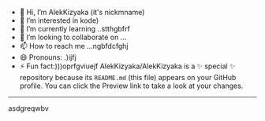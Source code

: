 - 👋 Hi, I’m AlekKizyaka (it's nickmname)
- 👀 I’m interested in kode)
- 🌱 I’m currently learning ..stthgbfrf
- 💞️ I’m looking to collaborate on ...
- 📫 How to reach me ...ngbfdcfghj
- 😄 Pronouns: .)ijfj
- ⚡ Fun fact:)))oprfgviuejf
AlekKizyaka/AlekKizyaka is a ✨ special ✨ repository because its `README.md` (this file) appears on your GitHub profile.
You can click the Preview link to take a look at your changes.
---
asdgreqwbv
